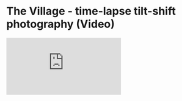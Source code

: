 # The Village - time-lapse tilt-shift photography (Video)

<iframe
	src="https://player.vimeo.com/video/25945509?h=4aa4de9938"
	frameborder="0" allow="autoplay; fullscreen; picture-in-picture" allowfullscreen></iframe>
